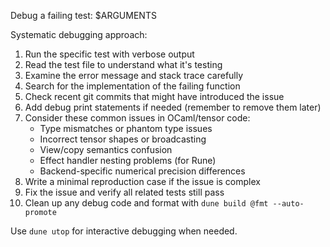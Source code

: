 Debug a failing test: $ARGUMENTS

Systematic debugging approach:

1. Run the specific test with verbose output
2. Read the test file to understand what it's testing
3. Examine the error message and stack trace carefully
4. Search for the implementation of the failing function
5. Check recent git commits that might have introduced the issue
6. Add debug print statements if needed (remember to remove them later)
7. Consider these common issues in OCaml/tensor code:
   - Type mismatches or phantom type issues
   - Incorrect tensor shapes or broadcasting
   - View/copy semantics confusion
   - Effect handler nesting problems (for Rune)
   - Backend-specific numerical precision differences
8. Write a minimal reproduction case if the issue is complex
9. Fix the issue and verify all related tests still pass
10. Clean up any debug code and format with `dune build @fmt --auto-promote`

Use `dune utop` for interactive debugging when needed.